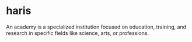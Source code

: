 # haris
 An academy is a specialized institution focused on education, training, and research in specific fields like science, arts, or professions. 
